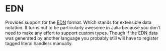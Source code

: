 # EDN

Provides support for the [EDN](https://github.com/edn-format/edn) format. Which stands for extensible data notation. It turns out to be particularly awesome in Julia because you don't need to make any effort to support custom types. Though if the EDN data was generated by another language you probably still will have to register tagged literal handlers manually.
